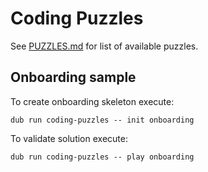 # Coding Puzzles

See [PUZZLES.md](PUZZLES.md) for list of available puzzles.

## Onboarding sample

To create onboarding skeleton execute:

`dub run coding-puzzles -- init onboarding`

To validate solution execute:

`dub run coding-puzzles -- play onboarding`


